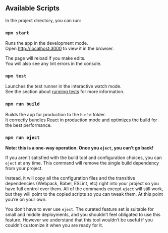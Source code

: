 <!-- !!!!项目应用开发笔记!!!! -->

<!--一、项目准备 -->
<!--
1. 项目介绍
2. 技术选型
3. 前端路由
4. API/接口
 -->

 <!-- 二. 环境搭建与验证 -->
<!-- 
1.脚手架搭建项目，初始化环境 ，git管理
-- 脚手架搭建
-- npm start验证
2.服务器后台搭建，初始化app.js及路由管理 
--express框架下载+body-parser解析post请求模块下载
--app.js和router.js初始化
--nodemon app.js验证
1. mongodb数据库和mogoose模块引入，使用node操作mondogb数据库
-- mongodb下载启动服务
-- mongoose模块下载
-- 初始化环境
-- 操作数据库验证
4. 前后台简单交互验证 
-- axios请求封装
-- 注意：可能会碰到跨域请求返错，需要在后端设置:--可以总结记入踩坑笔记
res.setHeader("Access-Control-Allow-Origin","*")
除此之外，还有JSONP，HTTP Proxy代理的方式，需要知晓
5. 基本目录设计,normalize.css样式管理
6. 引入antd(可选,按需引入样式（优化，可记录笔记）和自定义主题)，引入router路由管理
 -->

 <!-- 三. 项目login模块设计及开发 -->
<!--
1. 静态界面设计，引入antd From表单样式
--如何使该背景图片大小也实现响应式 ？?--问题
--原网站优化：输入邮箱时校验是否为邮箱

2. 难点：表单验证（规则的声明式验证rules+自定义验证validator，和点击提交时验证；）
可继续搜索其他普通实现方式，并总结计入笔记

3. 重点：表单数据收集 ()
4. 表单提交 (POST请求，携带请求体参数)
--后台处理POST请求有问题，待修复；暂时先使用GET请求，并且可以实现校验的功能
5. 前后台交互：
API文档（平台接口+应用接口）
容联云通讯平台短信发送接口
postman工具测试接口（需下载）
ajax/axios网络请求模块封装,后台返回的是JSON数据
跨域请求处理方式
优化：async/await优化请求模块，以同步编码方式实现异步流程，不再使用then来解析！--注意catch捕获异常
优化：异常的统一处理：在封装请求模块时即进行捕获，新建Promise对象，使用antd的message.error来获取
登录请求成功：message.success，然后跳转到管理界面：this.props.history.replace()
重难点：维持用户登录与自动登录的实现：localStorage方式 -- 放在untils中
-->

<!-- 四. 项目admin模块设计及开发  -->
<!-- 
1. 界面布局设计--antd组件或自行设计
--局部样式的实现（记录踩坑笔记）
Vue中局部CSS样式通过scoped；
在React中，(必须使用类选择器)，可以通过将css/less/scss等文件命名为xxx.module.css，然后引入时需要使用import styles(自定义) from "...scss'，使用时要这样写：className={styles.container}
--左侧表单箭头，可以利用iconfont等图标，或伪元素的方式实现（写入踩坑笔记）
-- 导航菜单栏动态显示方法（menuConfig.js文件）
-- 天气情况通过JSONP请求调用 ,时间通过格式化日期调用，同时在生命周期函数中，动态显示事件，天气与方法
-- Vue和React中禁止eslint方法（写入踩坑笔记）
-- 退出登录功能，借助antd里的modal组件函数，点击OK后依次清除数据并跳转（this问题)；注意：要在卸载生命周期时清除定时器函数
-- JS如何判断对象为空问题???
2. 路由设计和默认界面设置（Redirect To）
3. 重难点：菜单列表的动态设计。封装到数组中，通过map遍历和递归调用（我的项目组没有用到）
4. 内部招聘和内部推荐界面设计
-- 在实现职位获取的前后端交互时, 遍历职位列表时，forEach无返回值不能设置return，map有返回值可以设置return(写入踩坑笔记)
-- 关于分页效果等，可利用ant-d UI组件库的table组件来实现--研究下，可以2个界面分别为手动和ant-d
-- table组件真香！！！！！！！ 另外，修改内部.ant-table的样式方法（写入踩坑笔记）
-- 所属机构展示时数组的去重，利用new Set();-(写入踩坑笔记)
-- 以及优化：所属机构默认一部分，当有新增时也会显示添加？？算是吧
-- 点击所属机构时返回对应职位列表
-- 展开所有部门的功能实现，checked属性来实现,非常依赖~，只能选择后面的,为什么不支持父级选择器/前面的兄弟选择器等，这里略坑啊。。。-(写入踩坑笔记)
-- componentWillMount和componentDidMount的区别？？？
1. 职位管理界面设计
-- 在jsx中遍历绑定事件时，应该采用 map（写入踩坑笔记）
如何向事件回调函数中传递参数？？？：先定义一个匿名函数，在函数中调用处理的函数并传入数据
<td><button onClick={()=>this.recommdsDelete(item._id)}>删除</button></td> 
而不是 <td><button onClick={this.recommdsDelete(item._id)}>删除</button></td> --渲染时会被直接调用
-- 受控组件与非受控组件的2种实现方式，不错；思考：设置默认值的2种方式？
-- 点击添加职位后，刷新界面的2种方式，1种是直接基于原状态更新[...,sss],另外1种是重新请求界面；哪种好些？？
-- 添加和修改界面的实现，利用modal组件，visiable设置为1个值即可
--遗留问题：每次点击新增、删除等时的页面刷新问题，和滚动区域问题，样式问题（待解决后写入踩坑笔记）--在生命周期函数中发布订阅
-- 遗留问题：// timeout:5000  开启后职位管理界面会卡死？

2. 角色管理界面设计
--card 组件设计
--在引入的子组件上，无法直接设置CSS样式？？？需要props传入display值？--（确认后计入踩坑笔记）
-- 子组件中，props的值如何修改，readOnly??除了传递到state之外（写入踩坑笔记）
-- 在使用react是，常常需要在一个组件传入的props更新时重新渲染该组件，常用的方法是在componentWillRecevieProps中将新的props更新到组件的state中（这种state被称为派生状态），从而实现重新渲染;
componentWillReceiveProps(nextProps){
    this.setState({
        user:nextProps.user
    })
}
--在子组件中点击新增属性后并成功后，重新调用父组件中的角色请求函数：采用事件发布和订阅方式，（写入踩坑笔记）
--BUG：点击单选框后，新增组件再次显示出来；解决：在父组件中定义使isAdd/ModifyRole变为none的方法，然后发布订阅，在子组件中每次点击取消或确认后重新调用--（写入踩坑笔记）
-- button设置disable样式的方法，和根据是否勾选显示
--React中useState的用法,和Reac Hook的使用
--

3. 用户管理界面设计
--基本原理和角色管理界面设计相似
-- 如何获取到select选中的值?--(写入踩坑笔记)
--A component is changing an uncontrolled input of type text to be controlled.返错的原因（默认为空）和解决方案

4. 菜单权限管理界面
menu
递归
--2个await，先根据用户名查询角色权限，再根据角色权限查询角色

5. 个人中心界面
--button标签，设置完圆角后点击输入框会显示黑色border
-- 个人信息界面，水平居中的方法，margin:xxx auto
--- 请求到数据后，setstate异步加载的问题，先存到数据组中
--- React是单向数据流，只能由父组件传递子组件数据；子组件可以通过调用父组件的方法来向父组件传递数据；或者通过发布订阅的模式
 -->


## Available Scripts

In the project directory, you can run:

### `npm start`

Runs the app in the development mode.<br>
Open [http://localhost:3000](http://localhost:3000) to view it in the browser.

The page will reload if you make edits.<br>
You will also see any lint errors in the console.

### `npm test`

Launches the test runner in the interactive watch mode.<br>
See the section about [running tests](https://facebook.github.io/create-react-app/docs/running-tests) for more information.

### `npm run build`

Builds the app for production to the `build` folder.<br>
It correctly bundles React in production mode and optimizes the build for the best performance.

### `npm run eject`

**Note: this is a one-way operation. Once you `eject`, you can’t go back!**

If you aren’t satisfied with the build tool and configuration choices, you can `eject` at any time. This command will remove the single build dependency from your project.

Instead, it will copy all the configuration files and the transitive dependencies (Webpack, Babel, ESLint, etc) right into your project so you have full control over them. All of the commands except `eject` will still work, but they will point to the copied scripts so you can tweak them. At this point you’re on your own.

You don’t have to ever use `eject`. The curated feature set is suitable for small and middle deployments, and you shouldn’t feel obligated to use this feature. However we understand that this tool wouldn’t be useful if you couldn’t customize it when you are ready for it.
